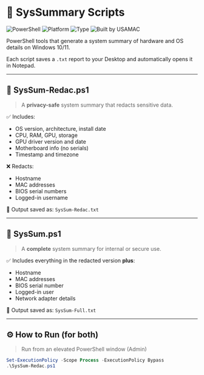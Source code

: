 # 📄 SysSummary Scripts

![PowerShell](https://img.shields.io/badge/language-PowerShell-blue)
![Platform](https://img.shields.io/badge/platform-Windows-blue)
![Type](https://img.shields.io/badge/tool-System%20Info-lightgrey)
![Built by USAMAC](https://img.shields.io/badge/Built%20by-USAMAC-black)

PowerShell tools that generate a system summary of hardware and OS details on Windows 10/11.

Each script saves a `.txt` report to your Desktop and automatically opens it in Notepad.

---

## 🔐 SysSum-Redac.ps1

> A **privacy-safe** system summary that redacts sensitive data.

✅ Includes:
- OS version, architecture, install date
- CPU, RAM, GPU, storage
- GPU driver version and date
- Motherboard info (no serials)
- Timestamp and timezone

❌ Redacts:
- Hostname
- MAC addresses
- BIOS serial numbers
- Logged-in username

📝 Output saved as: `SysSum-Redac.txt`

---

## 🧾 SysSum.ps1

> A **complete** system summary for internal or secure use.

✅ Includes everything in the redacted version **plus**:
- Hostname
- MAC addresses
- BIOS serial number
- Logged-in user
- Network adapter details

📝 Output saved as: `SysSum-Full.txt`

---

## ⚙️ How to Run (for both)

> Run from an elevated PowerShell window (Admin)

```powershell
Set-ExecutionPolicy -Scope Process -ExecutionPolicy Bypass
.\SysSum-Redac.ps1
